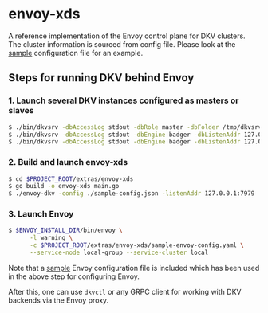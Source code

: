 # envoy-xds
A reference implementation of the Envoy control plane for DKV clusters.
The cluster information is sourced from config file. Please look at the
[sample](sample-config.json) configuration file for an example.

## Steps for running DKV behind Envoy

### 1. Launch several DKV instances configured as masters or slaves
```bash
$ ./bin/dkvsrv -dbAccessLog stdout -dbRole master -dbFolder /tmp/dkvsrv -dbListenAddr 127.0.0.1:8080
$ ./bin/dkvsrv -dbAccessLog stdout -dbEngine badger -dbListenAddr 127.0.0.1:9090 -dbDiskless -dbRole slave -replMasterAddr 127.0.0.1:8080 -replPollInterval 5s
$ ./bin/dkvsrv -dbAccessLog stdout -dbEngine badger -dbListenAddr 127.0.0.1:9191 -dbDiskless -dbRole slave -replMasterAddr 127.0.0.1:8080 -replPollInterval 5s
```

### 2. Build and launch envoy-xds
```bash
$ cd $PROJECT_ROOT/extras/envoy-xds
$ go build -o envoy-xds main.go
$ ./envoy-dkv -config ./sample-config.json -listenAddr 127.0.0.1:7979
```

### 3. Launch Envoy
```bash
$ $ENVOY_INSTALL_DIR/bin/envoy \
      -l warning \
      -c $PROJECT_ROOT/extras/envoy-xds/sample-envoy-config.yaml \
      --service-node local-group --service-cluster local
```

Note that a [sample](sample-envoy-config.yaml) Envoy configuration file is included which has been used
in the above step for configuring Envoy.

After this, one can use `dkvctl` or any GRPC client for working with DKV backends via the Envoy proxy.
